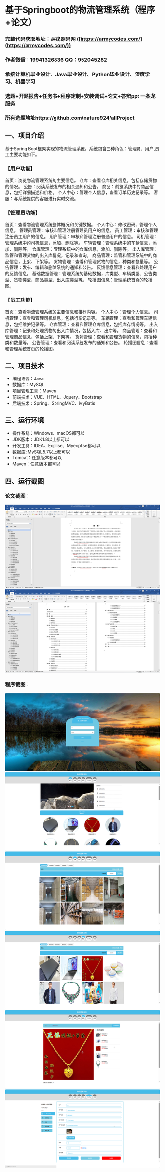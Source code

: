 基于Springboot的物流管理系统（程序+论文）
=
### 完整代码获取地址：从戎源码网 ([https://armycodes.com/](https://armycodes.com/))
### 作者微信：19941326836  QQ：952045282 
### 承接计算机毕业设计、Java毕业设计、Python毕业设计、深度学习、机器学习
### 选题+开题报告+任务书+程序定制+安装调试+论文+答辩ppt 一条龙服务
### 所有选题地址https://github.com/nature924/allProject

一、项目介绍
---
基于Spring Boot框架实现的物流管理系统，系统包含三种角色：管理员、用户,员工主要功能如下。
### 【用户功能】

首页：浏览物流管理系统的主要信息。
仓库：查看仓库相关信息，包括存储货物的情况。
公告：阅读系统发布的相关通知和公告。
商品：浏览系统中的商品信息，包括详细描述和价格。
个人中心：管理个人信息，查看订单历史记录等。
客服：与系统提供的客服进行实时交流。

### 【管理员功能】

首页：查看物流管理系统整体概况和关键数据。
个人中心：修改密码、管理个人信息。
管理员管理：审核和管理注册管理员用户的信息。
员工管理：审核和管理注册员工用户的信息。
用户管理：审核和管理注册普通用户的信息。
司机管理：管理系统中的司机信息，添加、删除等。
车辆管理：管理系统中的车辆信息，添加、删除等。
仓库管理：管理系统中的仓库信息，添加、删除等。
出入库管理：监管和管理货物的出入库情况，记录和查询。
商品管理：监管和管理系统中的商品信息，上架、下架等。
货物管理：查看和管理货物的信息，种类和数量等。
公告管理：发布、编辑和删除系统的通知和公告。
反馈信息管理：查看和处理用户的反馈信息。
基础数据管理：管理系统的基础数据，库类型、车辆类型、公告类型、货物类型、商品类型、出入库类型等。
轮播图信息：管理系统首页的轮播图。

### 【员工功能】

首页：查看物流管理系统的主要信息和推荐内容。
个人中心：管理个人信息。
司机管理：查看和管理司机信息，包括行车记录等。
车辆管理：查看和管理车辆信息，包括维护记录等。
仓库管理：查看和管理仓库信息，包括库存情况等。
出入库管理：记录和处理货物的出入库情况，包括入库、出库等。
商品管理：查看和管理商品信息，包括上架、下架等。
货物管理：查看和管理货物的信息，包括种类和数量等。
公告管理：查看和阅读系统发布的通知和公告。
轮播图信息：查看和管理系统首页的轮播图。





二、项目技术
---
- 编程语言：Java
- 数据库：MySQL
- 项目管理工具：Maven
- 前端技术：VUE、HTML、Jquery、Bootstrap
- 后端技术：Spring、SpringMVC、MyBatis

三、运行环境
---
- 操作系统：Windows、macOS都可以
- JDK版本：JDK1.8以上都可以
- 开发工具：IDEA、Ecplise、Myecplise都可以
- 数据库: MySQL5.7以上都可以
- Tomcat：任意版本都可以
- Maven：任意版本都可以

四、运行截图
---
### 论文截图：
![image/1.png](limage/1.png)
![image/1.png](limage/2.png)

### 程序截图：
![image/1.png](image/1.png)
![image/1.png](image/2.png)
![image/1.png](image/3.png)
![image/1.png](image/4.png)
![image/1.png](image/5.png)
![image/1.png](image/6.png)



